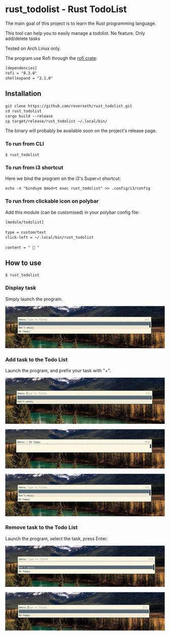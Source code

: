 # rust_todolist - Rust TodoList

The main goal of this project is to learn the Rust programming language.

This tool can help you to easily manage a todolist.
No feature. Only add/delete tasks

Tested on Arch Linux only.

The program use Rofi through the [rofi crate](https://crates.io/crates/rofi):

```
[dependencies]
rofi = "0.3.0"
shellexpand = "2.1.0"
```

## Installation

```
git clone https://github.com/reverseth/rust_todolist.git
cd rust_todolist
cargo build --release
cp target/release/rust_todolist ~/.local/bin/
```

The binary will probably be available soon on the project's release page.

### To run from CLI

```
$ rust_todolist
```

### To run from i3 shortcut

Here we bind the program on the i3's Super+t shortcut:

```
echo -n "bindsym $mod+t exec rust_todolist" >> .config/i3/config
```

### To run from clickable icon on polybar

Add this module (can be customised) in your polybar config file:

```
[module/todolist]

type = custom/text
click-left = ~/.local/bin/rust_todolist

content = "  "
```

## How to use

```
$ rust_todolist
```

### Display task

Simply launch the program.

![Display tasks](_img/add3.png)

### Add task to the Todo List

Launch the program, and prefix your task with "+".

![Add tasks 1](_img/add1.png)

![Add tasks 2](_img/add2.png)

![Add tasks 3](_img/add3.png)

### Remove task to the Todo List

Launch the program, select the task, press Enter.

![Delete tasks 1](_img/del1.png)

![Delete tasks 2](_img/del2.png)
